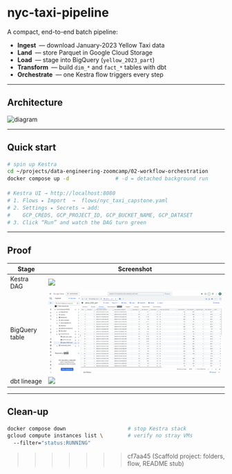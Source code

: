 # nyc-taxi-pipeline

A compact, end-to-end batch pipeline:

* **Ingest** — download January-2023 Yellow Taxi data  
* **Land** — store Parquet in Google Cloud Storage  
* **Load** — stage into BigQuery (`yellow_2023_part`)  
* **Transform** — build `dim_*` and `fact_*` tables with dbt  
* **Orchestrate** — one Kestra flow triggers every step  

---

## Architecture

![diagram](diagrams/architecture.png)

---

## Quick start

```bash
# spin up Kestra
cd ~/projects/data-engineering-zoomcamp/02-workflow-orchestration
docker compose up -d               # -d = detached background run

# Kestra UI → http://localhost:8080
# 1. Flows ▸ Import  →  flows/nyc_taxi_capstone.yaml
# 2. Settings ▸ Secrets → add:
#    GCP_CREDS, GCP_PROJECT_ID, GCP_BUCKET_NAME, GCP_DATASET
# 3. Click “Run” and watch the DAG turn green
```

---

## Proof

| Stage          | Screenshot                              |
|----------------|-----------------------------------------|
| Kestra DAG     | ![](images/dag.png)                     |
| BigQuery table | ![](images/bq_table.png)                |
| dbt lineage    | ![](images/lineage.png)                 |

---

## Clean-up

```bash
docker compose down                    # stop Kestra stack
gcloud compute instances list \        # verify no stray VMs
  --filter="status:RUNNING"
```
>>>>>>> cf7aa45 (Scaffold project: folders, flow, README stub)
